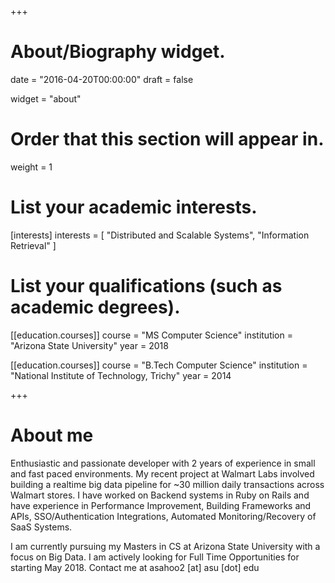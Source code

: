 +++
# About/Biography widget.

date = "2016-04-20T00:00:00"
draft = false

widget = "about"

# Order that this section will appear in.
weight = 1

# List your academic interests.
[interests]
  interests = [
    "Distributed and Scalable Systems",
    "Information Retrieval"
  ]

# List your qualifications (such as academic degrees).
[[education.courses]]
  course = "MS Computer Science"
  institution = "Arizona State University"
  year = 2018

[[education.courses]]
  course = "B.Tech Computer Science"
  institution = "National Institute of Technology, Trichy"
  year = 2014

+++

# About me

Enthusiastic and passionate developer with 2 years of experience in small and fast paced environments. My recent project at Walmart Labs involved building a realtime big data pipeline for ~30 million daily transactions across Walmart stores. I have worked on Backend systems in Ruby on Rails and have experience in Performance Improvement, Building Frameworks and APIs, SSO/Authentication Integrations, Automated Monitoring/Recovery of SaaS Systems. 

I am currently pursuing my Masters in CS at Arizona State University with a focus on Big Data. I am actively looking for Full Time Opportunities for starting May 2018. Contact me at asahoo2 [at] asu [dot] edu